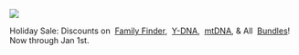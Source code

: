 ![](https://px.adentifi.com/Pixels?a_id=3976;uq=151220240743249737;)

Holiday Sale: Discounts on  [Family Finder](https://www.familytreedna.com/products/family-finder),  [Y-DNA](https://www.familytreedna.com/products/y-dna),  [mtDNA](https://www.familytreedna.com/products/mt-dna), & All  [Bundles](https://www.familytreedna.com/products/bundles)! Now through Jan 1st.